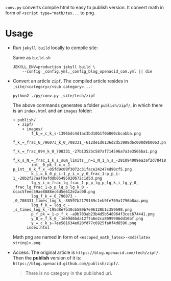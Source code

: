 `conv.py` converts compile html to easy to publish version.
It convert math in form of `<script type="math/tex...` to png.

# Usage

- Run `jekyll build` locally to compile site:

    Same as `build.sh`

    ```
    JEKYLL_ENV=production jekyll build \
        --config _config.yml,_config_blog_openacid_com.yml || die
    ```

- Convert an article `zipf`. The compiled article resides in
    `_site/<category>/<sub category>...`:

    ```
    python2 ./py/conv.py _site/tech/zipf
    ```

    The above commands generates a folder `publish/zipf/`, in which there is an
    `index.html` and an `images` folder:

    ```
    ▾ publish/
      ▾ zipf/
        ▾ images/
            f_k_=_c_k_s-1396bdc4d1ac3bd10b1f0b860cbcabba.png
            f_k_=_frac_6_796073_k_0_708331_-612de1d0136d2d53988d6c000d9b0063.png
            f_k_=_frac_894_k_0_708331_-27b1352bc587af714596a7a3e3566ba1.png
            f_k_s_N_=_frac_1_k_s_sum_limits__n=1_N_1_n_s_-281094009ea3af2d78418a28682db54d.png
            int__0_pk_f_x_=_1-p_int__0_k_f_x_-05fd9c09f3072c31face242474d90cf5.png
            k_i_=_k_0_p_i-1_y_i_=_y_0_frac_1-p_p_i-1_-20b2f27aaf0afddb05495020b72c1d5d.png
            lg_y_i_=_frac_lg_frac_1-p_p_lg_p_lg_k_i_lg_y_0_-_frac_lg_frac_1-p_p_lg_p_lg_k_0_-ccac5feec59ae8888ec6d5e612e2ac00.png
            log_f_k_=_6_796073_-_0_708331_times_log_k_-88597b2179189c1eb9fe709a1796b8aa.png
            log_f_k_=_log_c_-_s_times_log_k_-195d8e7b30cb589b7e96128b1c359698.png
            p_f_pk_=_1-p_f_k_-a9b703ab23b4d5b548964f3cec674441.png
            y_0_=_f_k_0_-1e69d6bda12f7a6e2ca8099906dd16bf.png
            y_=_c_k_s-7ee581634e020fd77c6925fa0f4d8596.png
          index.html
    ```

    Math png are named in form of
    `<escaped_math_latex>-<md5(latex string)>.png`.

-   Access:
    The original article is `https://blog.openacid.com/tech/zipf/`.
    Then the **publish** version of it is:
    `https://blog.openacid.github.com/publish/zipf/`.

    > There is no category in the published url.
